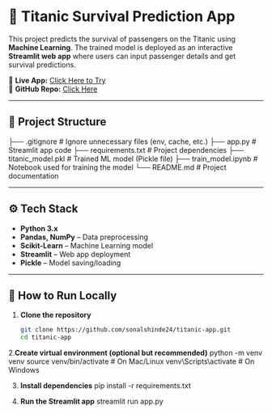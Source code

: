 # 🚢 Titanic Survival Prediction App  

This project predicts the survival of passengers on the Titanic using **Machine Learning**. The trained model is deployed as an interactive **Streamlit web app** where users can input passenger details and get survival predictions.  

🔗 **Live App:** [Click Here to Try](https://titanic-app-app-wkxtxjreesmrxeezn8ue4s.streamlit.app/)  
📂 **GitHub Repo:** [Click Here](https://github.com/sonalshinde24/titanic-app)  

---

## 📂 Project Structure  

├── .gitignore # Ignore unnecessary files (env, cache, etc.)
├── app.py # Streamlit app code
├── requirements.txt # Project dependencies
├── titanic_model.pkl # Trained ML model (Pickle file)
├── train_model.ipynb # Notebook used for training the model
└── README.md # Project documentation


---

## ⚙️ Tech Stack  

- **Python 3.x**  
- **Pandas, NumPy** – Data preprocessing  
- **Scikit-Learn** – Machine Learning model  
- **Streamlit** – Web app deployment  
- **Pickle** – Model saving/loading  

---

## 🚀 How to Run Locally  

1. **Clone the repository**  
   ```bash
   git clone https://github.com/sonalshinde24/titanic-app.git
   cd titanic-app
   
2.**Create virtual environment (optional but recommended)**
python -m venv venv
source venv/bin/activate     # On Mac/Linux
venv\Scripts\activate        # On Windows

3. **Install dependencies**
pip install -r requirements.txt

4. **Run the Streamlit app**
streamlit run app.py
